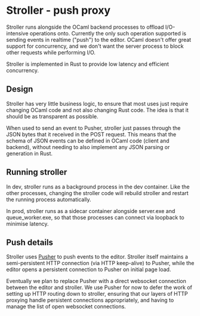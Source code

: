 # Stroller - push proxy

Stroller runs alongside the OCaml backend processes to offload I/O-intensive
operations onto. Currently the only such operation supported is sending events
in realtime ("push") to the editor. OCaml doesn't offer great support for
concurrency, and we don't want the server process to block other requests while
performing I/O.

Stroller is implemented in Rust to provide low latency and efficient
concurrency.

## Design

Stroller has very little business logic, to ensure that most uses just require
changing OCaml code and not also changing Rust code. The idea is that it should
be as transparent as possible.

When used to send an event to Pusher, stroller just passes through the JSON
bytes that it received in the POST request. This means that the schema of JSON
events can be defined in OCaml code (client and backend), without needing to
also implement any JSON parsing or generation in Rust.

## Running stroller

In dev, stroller runs as a background process in the dev container. Like the
other processes, changing the stroller code will rebuild stroller and restart
the running process automatically.

In prod, stroller runs as a sidecar container alongside server.exe and
queue_worker.exe, so that those processes can connect via loopback to minimise
latency.

## Push details

Stroller uses [Pusher](https://pusher.com/) to push events to the editor.
Stroller itself maintains a semi-persistent HTTP connection (via HTTP
keep-alive) to Pusher, while the editor opens a persistent connection to Pusher
on initial page load.

Eventually we plan to replace Pusher with a direct websocket connection between
the editor and stroller. We use Pusher for now to defer the work of setting up
HTTP routing down to stroller, ensuring that our layers of HTTP proxying handle
persistent connections appropriately, and having to manage the list of open
websocket connections.
